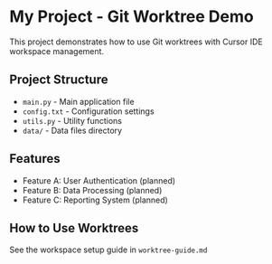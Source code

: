 # My Project - Git Worktree Demo

This project demonstrates how to use Git worktrees with Cursor IDE workspace management.

## Project Structure

- `main.py` - Main application file
- `config.txt` - Configuration settings
- `utils.py` - Utility functions
- `data/` - Data files directory

## Features

- Feature A: User Authentication (planned)
- Feature B: Data Processing (planned)
- Feature C: Reporting System (planned)

## How to Use Worktrees

See the workspace setup guide in `worktree-guide.md`